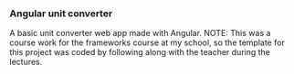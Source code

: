 ### Angular unit converter

A basic unit converter web app made with Angular. NOTE: This was a course work for the frameworks course at my school, so the template for this project was coded by following along with the teacher during the lectures.





